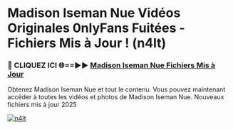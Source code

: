 # Madison Iseman Nue Vidéos Originales 0nlyFans Fuitées - Fichiers Mis à Jour ! (n4lt)

<h3>🔴 CLIQUEZ ICI 🌐==►► <a href="https://tinyurl.com/2pmr4ezf" rel="nofollow">Madison Iseman Nue Fichiers Mis à Jour</a></h3>

Obtenez Madison Iseman Nue et tout le contenu. Vous pouvez maintenant accéder à toutes les vidéos et photos de Madison Iseman Nue. Nouveaux fichiers mis à jour 2025

[![n4lt](https://i.imgur.com/6SNvagu.gif)](https://tinyurl.com/2pmr4ezf)
